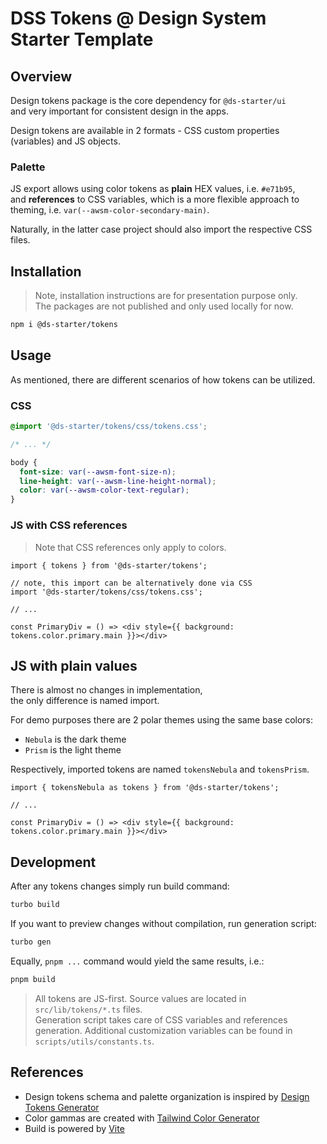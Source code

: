 # DSS Tokens @ Design System Starter Template

## Overview

Design tokens package is the core dependency for `@ds-starter/ui`  
and very important for consistent design in the apps.

Design tokens are available in 2 formats - CSS custom properties (variables) and JS objects.

### Palette

JS export allows using color tokens as **plain** HEX values, i.e. `#e71b95`,  
and **references** to CSS variables, which is a more flexible approach to theming, i.e. `var(--awsm-color-secondary-main)`.

Naturally, in the latter case project should also import the respective CSS files.


## Installation

> Note, installation instructions are for presentation purpose only.  
> The packages are not published and only used locally for now.

```sh
npm i @ds-starter/tokens
```


## Usage

As mentioned, there are different scenarios of how tokens can be utilized.

### CSS 

```css
@import '@ds-starter/tokens/css/tokens.css';

/* ... */

body {
  font-size: var(--awsm-font-size-n);
  line-height: var(--awsm-line-height-normal);
  color: var(--awsm-color-text-regular);
}
```

### JS with CSS references

> Note that CSS references only apply to colors.

```tsx
import { tokens } from '@ds-starter/tokens';

// note, this import can be alternatively done via CSS
import '@ds-starter/tokens/css/tokens.css';

// ...

const PrimaryDiv = () => <div style={{ background: tokens.color.primary.main }}></div>
```

## JS with plain values

There is almost no changes in implementation,  
the only difference is named import. 

For demo purposes there are 2 polar themes using the same base colors:
- `Nebula` is the dark theme
- `Prism` is the light theme

Respectively, imported tokens are named `tokensNebula` and `tokensPrism`.  

```tsx
import { tokensNebula as tokens } from '@ds-starter/tokens';

// ...

const PrimaryDiv = () => <div style={{ background: tokens.color.primary.main }}></div>
```


## Development

After any tokens changes simply run build command:

```sh
turbo build
```

If you want to preview changes without compilation, run generation script:

```sh
turbo gen
```

Equally, `pnpm ...` command would yield the same results, i.e.:   

```sh
pnpm build
```

> All tokens are JS-first. Source values are located in `src/lib/tokens/*.ts` files.  
> Generation script takes care of CSS variables and references generation.
> Additional customization variables can be found in `scripts/utils/constants.ts`.


## References

- Design tokens schema and palette organization is inspired by [Design Tokens Generator](https://www.design-tokens.dev/)
- Color gammas are created with [Tailwind Color Generator](https://uicolors.app/create)
- Build is powered by [Vite](https://vitejs.dev/)
